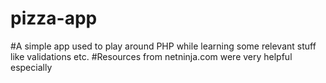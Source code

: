 # pizza-app
#A simple app used to play around PHP while learning some relevant stuff like validations etc.
#Resources from netninja.com were very helpful especially
